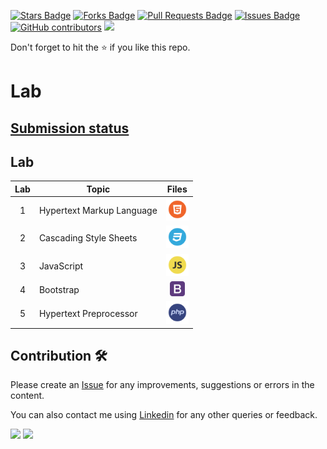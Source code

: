 <a href="https://github.com/drshahizan/learn-php/stargazers"><img src="https://img.shields.io/github/stars/drshahizan/learn-php" alt="Stars Badge"/></a>
<a href="https://github.com/drshahizan/learn-php/network/members"><img src="https://img.shields.io/github/forks/drshahizan/learn-php" alt="Forks Badge"/></a>
<a href="https://github.com/drshahizan/learn-php/pulls"><img src="https://img.shields.io/github/issues-pr/drshahizan/learn-php" alt="Pull Requests Badge"/></a>
<a href="https://github.com/drshahizan/learn-php/issues"><img src="https://img.shields.io/github/issues/drshahizan/learn-php" alt="Issues Badge"/></a>
<a href="https://github.com/drshahizan/learn-php/graphs/contributors"><img alt="GitHub contributors" src="https://img.shields.io/github/contributors/drshahizan/learn-php?color=2b9348"></a>
![](https://visitor-badge.glitch.me/badge?page_id=drshahizan/learn-php)

Don't forget to hit the :star: if you like this repo.

# Lab

## [Submission status](https://docs.google.com/spreadsheets/d/1Php82HH-wrviP2rOho94JmztpPcXmgFL/edit#gid=147654102)

## Lab

| Lab | Topic | Files |
| :-----: | ----- | :------: | 
| 1| Hypertext Markup Language |<a href="../materials/html/exercise.md" ><img src="../images/html.png" width="36px" height="36px" ></a> |
| 2 | Cascading Style Sheets |<a href="../materials/css/exercise.md" ><img src="../images/css.png" width="36px" height="36px" ></a> |
| 3 | JavaScript |<a href="../materials/javascript/exercise.md" ><img src="../images/javascript.png" width="36px" height="36px" ></a> |
| 4 | Bootstrap |<a href="../materials/bootstrap/exercise.md" ><img src="../images/bootstrap.png" width="24px" height="24px" ></a> |
| 5 | Hypertext Preprocessor |<a href="../materials/php/exercise.md" ><img src="../images/php.png" width="36px" height="36px" ></a> |


## Contribution 🛠️
Please create an [Issue](https://github.com/drshahizan/learn-php/issues) for any improvements, suggestions or errors in the content.

You can also contact me using [Linkedin](https://www.linkedin.com/in/drshahizan/) for any other queries or feedback.

![](https://komarev.com/ghpvc/?username=drshahizan&label=Views&color=0e75b6&style=flat)
![](https://hit.yhype.me/github/profile?user_id=81284918)

